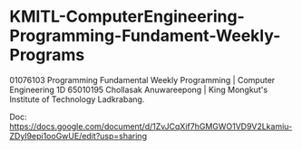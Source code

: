 # KMITL-ComputerEngineering-Programming-Fundament-Weekly-Programs
01076103 Programming Fundamental Weekly Programming | Computer Engineering 1D 65010195 Chollasak Anuwareepong | King Mongkut's Institute of Technology Ladkrabang.<br/>

Doc: https://docs.google.com/document/d/1ZvJCqXif7hGMGWO1VD9V2Lkamiu-ZDyI9epi1ooGwUE/edit?usp=sharing<br/>
